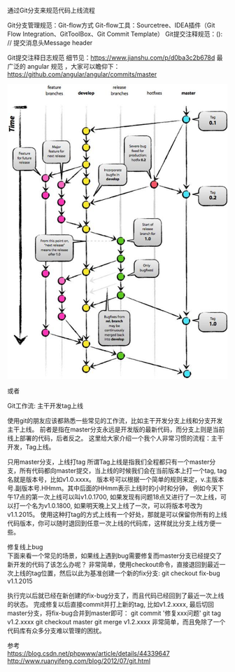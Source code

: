 通过Git分支来规范代码上线流程




Git分支管理规范：Git-flow方式
Git-flow工具：Sourcetree、IDEA插件（Git Flow Integration、GitToolBox、Git Commit Template）
Git提交注释规范：<type>(<scope>): <subject> // 提交消息头Message header 





Git提交注释日志规范
细节见：https://www.jianshu.com/p/d0ba3c2b678d
最广泛的 angular 规范 ，大家可以瞻仰下：  https://github.com/angular/angular/commits/master



![通过Git分支来规范代码上线流程](../../../images/git上线流程.jpg "ReferencePicture")

或者

Git工作流: 主干开发tag上线

使用git的朋友应该都熟悉一些常见的工作流，比如主干开发分支上线和分支开发主干上线。
前者是指在master分支永远是开发版的最新代码，而分支上则是当前线上部署的代码，后者反之。
这里给大家介绍一个我个人非常习惯的流程：主干开发，Tag上线。


只用master分支，上线打tag
所谓Tag上线是指我们全程都只有一个master分支，所有代码都向master提交，当上线的时候我们会在当前版本上打一个tag, tag名就是版本号，比如v1.0.xxxx。
版本号可以根据一个简单的规则来定，v.主版本号.副版本号.HHmm。其中后面的HHmm表示上线时的小时和分钟，
例如今天下午17点的第一次上线可以叫v1.0.1700, 
如果发现有问题18点又进行了一次上线，可以打一个名为v1.0.1800, 
如果明天晚上又上线了一次，可以将版本号改为v1.1.2015。
使用这种打tag的方式上线有一个好处，那就是可以保留你所有的上线代码版本，你可以随时退回到任意一次上线的代码库，这样就比分支上线方便一些。


修复线上bug  
下面来看一个常见的场景，如果线上遇到bug需要修复而master分支已经提交了新开发的代码了该怎么办呢？
非常简单，使用checkout命令，直接退回到最近一次上线的tag位置，然后以此为基准创建一个新的fix分支:
git checkout fix-bug v1.1.2015

执行完以后就已经在新创建的fix-bug分支了，而且代码已经回到了最近一次上线的状态。
完成修复以后直接commit并打上新的tag, 比如v1.2.xxxx, 最后切回master分支，将fix-bug合并到master即可：
git commit '修复xxx问题'
git tag v1.2.xxxx
git checkout master
git merge v1.2.xxxx
非常简单，而且免除了一个代码库有众多分支难以管理的困扰。



参考  
https://blog.csdn.net/phpwww/article/details/44339647  
http://www.ruanyifeng.com/blog/2012/07/git.html  



